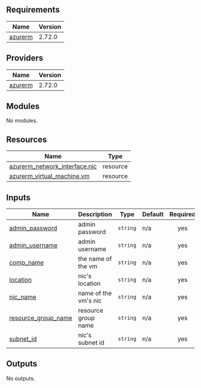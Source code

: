 ## Requirements

| Name | Version |
|------|---------|
| <a name="requirement_azurerm"></a> [azurerm](#requirement\_azurerm) | 2.72.0 |

## Providers

| Name | Version |
|------|---------|
| <a name="provider_azurerm"></a> [azurerm](#provider\_azurerm) | 2.72.0 |

## Modules

No modules.

## Resources

| Name | Type |
|------|------|
| [azurerm_network_interface.nic](https://registry.terraform.io/providers/hashicorp/azurerm/2.72.0/docs/resources/network_interface) | resource |
| [azurerm_virtual_machine.vm](https://registry.terraform.io/providers/hashicorp/azurerm/2.72.0/docs/resources/virtual_machine) | resource |

## Inputs

| Name | Description | Type | Default | Required |
|------|-------------|------|---------|:--------:|
| <a name="input_admin_password"></a> [admin\_password](#input\_admin\_password) | admin password | `string` | n/a | yes |
| <a name="input_admin_username"></a> [admin\_username](#input\_admin\_username) | admin username | `string` | n/a | yes |
| <a name="input_comp_name"></a> [comp\_name](#input\_comp\_name) | the name of the vm | `string` | n/a | yes |
| <a name="input_location"></a> [location](#input\_location) | nic's location | `string` | n/a | yes |
| <a name="input_nic_name"></a> [nic\_name](#input\_nic\_name) | name of the vm's nic | `string` | n/a | yes |
| <a name="input_resource_group_name"></a> [resource\_group\_name](#input\_resource\_group\_name) | resource group name | `string` | n/a | yes |
| <a name="input_subnet_id"></a> [subnet\_id](#input\_subnet\_id) | nic's subnet id | `string` | n/a | yes |

## Outputs

No outputs.

